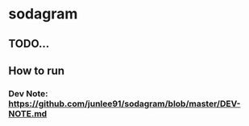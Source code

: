 # sodagram

## TODO...

## How to run

### Dev Note: https://github.com/junlee91/sodagram/blob/master/DEV-NOTE.md

